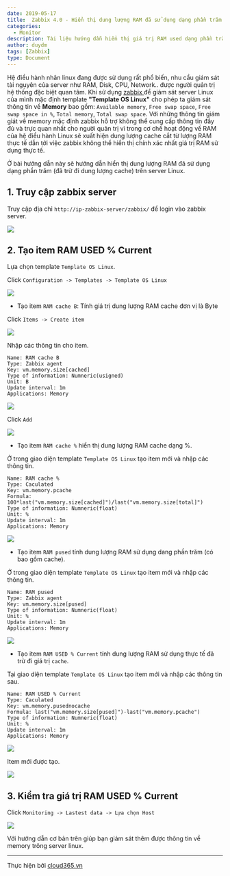 ```yaml
---
date: 2019-05-17
title:  Zabbix 4.0 - Hiển thị dung lượng RAM đã sử dụng dạng phần trăm
categories:
  - Monitor
description: Tài liệu hướng dẫn hiển thị giá trị RAM used dạng phần trăm trên server Linux.
author: duydm
tags: [Zabbix]
type: Document
---
```


Hệ điều hành nhân linux đang được sử dụng rất phổ biến, nhu cầu giám sát tài nguyên của server như RAM, Disk, CPU, Network.. được người quản trị hệ thống đặc biệt quan tâm. Khi sử dụng <a href="https://blog.cloud365.vn/monitor/cai-dat-zabbix-4-lts-tren-centos7/" target="_blank">zabbix </a> để giám sát server Linux của mình mặc định template **"Template OS Linux"** cho phép ta giám sát thông tin về **Memory** bao gồm: `Available memory`,  `Free swap space`, `Free swap space in %`, `Total memory`, `Total swap space`. Với những thông tin giám giát về memory mặc định zabbix hỗ trợ không thể cung cấp thông tin đầy đủ và trực quan nhất cho người quản trị vì trong cơ chế hoạt động về RAM của hệ điều hành Linux sẽ xuất hiện dung lượng cache cắt từ lượng RAM thực tế dẫn tới việc zabbix không thể hiển thị chính xác nhất giá trị RAM sử dụng thực tế.

Ở bài hướng dẫn này sẽ hướng dẫn hiển thị dung lượng RAM đã sử dụng dạng phần trăm (đã trừ đi dung lượng cache) trên server Linux.

## 1. Truy cập zabbix server

Truy cập địa chỉ `http://ip-zabbix-server/zabbix/` để login vào zabbix server.

![](/images/img-ram-phan-tram/Screenshot_1482.png)

## 2. Tạo item 	RAM USED % Current

Lựa chọn template `Template OS Linux`.

Click `Configuration -> Templates -> Template OS Linux`

![](/images/img-ram-phan-tram/Screenshot_1483.png)

- Tạo item `RAM cache B`: Tính giá trị dung lượng RAM cache đơn vị là Byte

Click `Items -> Create item`

![](/images/img-ram-phan-tram/Screenshot_1484.png)

Nhập các thông tin cho item.

```
Name: RAM cache B
Type: Zabbix agent
Key: vm.memory.size[cached]
Type of information: Numneric(usigned)
Unit: B
Update interval: 1m
Applications: Memory
```

![](/images/img-ram-phan-tram/Screenshot_1486.png)

Click `Add`

![](/images/img-ram-phan-tram/Screenshot_1487.png)

- Tạo item `RAM cache %` hiển thị dung lượng RAM cache dạng %.

Ở trong giao diện template `Template OS Linux` tạo item mới và nhập các thông tin.

```
Name: RAM cache %
Type: Caculated
Key: vm.memory.pcache
Formula: 100*last("vm.memory.size[cached]")/last("vm.memory.size[total]")
Type of information: Numneric(float)
Unit: %
Update interval: 1m
Applications: Memory
```

![](/images/img-ram-phan-tram/Screenshot_1488.png)

- Tạo item `RAM pused` tính dung lượng RAM sử dụng dang phần trăm (có bao gồm cache).

Ở trong giao diện template `Template OS Linux` tạo item mới và nhập các thông tin.

```
Name: RAM pused
Type: Zabbix agent
Key: vm.memory.size[pused]
Type of information: Numneric(float)
Unit: %
Update interval: 1m
Applications: Memory
```

![](/images/img-ram-phan-tram/Screenshot_1489.png)

- Tạo item `RAM USED % Current` tính dung lượng RAM sử dụng thực tế đã trừ đi giá trị `cache`.

Tại giao diện template `Template OS Linux` tạo item mới và nhập các thông tin sau.

```
Name: RAM USED % Current
Type: Caculated
Key: vm.memory.pusednocache
Formula: last("vm.memory.size[pused]")-last("vm.memory.pcache")
Type of information: Numneric(float)
Unit: %
Update interval: 1m
Applications: Memory
```

![](/images/img-ram-phan-tram/Screenshot_1490.png)

Item mới được tạo.

![](/images/img-ram-phan-tram/Screenshot_1491.png)


## 3. Kiểm tra giá trị RAM USED % Current

Click `Monitoring -> Lastest data -> Lựa chọn Host`

![](/images/img-ram-phan-tram/Screenshot_1493.png)

Với hướng dẫn cơ bản trên giúp bạn giám sát thêm được thông tin về memory trông server linux.

---
Thực hiện bởi <a href="https://cloud365.vn/" target="_blank">cloud365.vn</a>